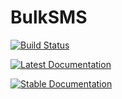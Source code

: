 # BulkSMS

[![Build Status](https://travis-ci.org/scls19fr/BulkSMS.jl.svg?branch=master)](https://travis-ci.org/scls19fr/BulkSMS.jl)

[![Latest Documentation](https://img.shields.io/badge/docs-latest-blue.svg)](https://scls19fr.github.io/BulkSMS.jl/latest)

[![Stable Documentation](https://img.shields.io/badge/docs-stable-blue.svg)](https://scls19fr.github.io/BulkSMS.jl/stable)
